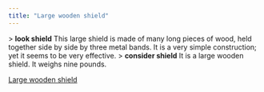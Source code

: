 ```yaml
---
title: "Large wooden shield"
---
```


\> **look shield**
This large shield is made of many long pieces of wood, held together
side by side by three metal bands. It is a very simple construction;
yet it seems to be very effective.
\> **consider shield**
It is a large wooden shield.
It weighs nine pounds.

[Large wooden shield](Category:_Shields "wikilink")